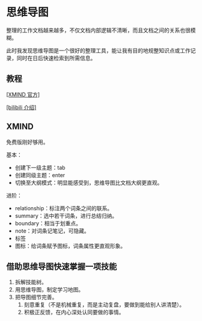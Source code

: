 # 思维导图

整理的工作文档越来越多，不仅文档内部逻辑不清晰，而且文档之间的关系也很模糊。

此时我发现思维导图是一个很好的整理工具，能让我有目的地规整知识点或工作记录，同时在日后快速检索到所需信息。

## 教程

[[XMIND 官方]](https://www.xmind.net/user-guide/xmind/)

[[bilibili 介绍]](https://www.bilibili.com/video/BV1tL4y1W7Ev?p=1)

## XMIND

免费版刚好够用。

基本：

- 创建下一级主题：tab
- 创建同级主题：enter
- 切换至大纲模式：明显能感受到，思维导图比文档大纲更直观。

进阶：

- relationship：标注两个词条之间的联系。
- summary：选中若干词条，进行总结归纳。
- boundary：相当于划重点。
- note：对词条记笔记，可隐藏。
- 标签
- 图标：给词条赋予图标，词条属性更直观形象。

## 借助思维导图快速掌握一项技能

1. 拆解技能树。
2. 用思维导图，制定学习地图。
3. 把导图细节完善。
   1. 刻意重复（不是机械重复，而是主动复盘，要做到能给别人讲清楚）。
   2. 积极正反馈，在内心深处认同要做的事情。
